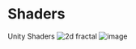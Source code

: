 # Shaders
Unity Shaders
![2d fractal](https://github.com/lassiiter/Shaders/assets/50963416/61107645-a946-4571-afed-081660f49a5e)
![image](https://github.com/lassiiter/shader-library/assets/50963416/90a27104-2ef3-4068-ad1c-33b91ead4d59)

